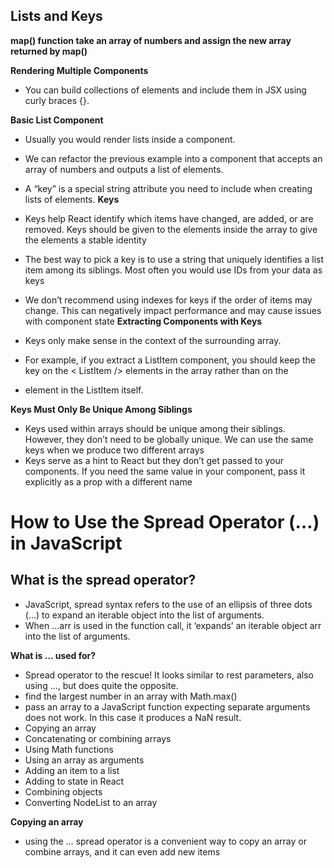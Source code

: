 ## Lists and Keys
**map() function take an array of numbers and assign the new array returned by map()**

**Rendering Multiple Components**
- You can build collections of elements and include them in JSX using curly braces {}.

**Basic List Component**
- Usually you would render lists inside a component.

- We can refactor the previous example into a component that accepts an array of numbers and outputs a list of elements.
- A “key” is a special string attribute you need to include when creating lists of elements.
**Keys**
- Keys help React identify which items have changed, are added, or are removed. Keys should be given to the elements inside the array to give the elements a stable identity
- The best way to pick a key is to use a string that uniquely identifies a list item among its siblings. Most often you would use IDs from your data as keys
- We don’t recommend using indexes for keys if the order of items may change. This can negatively impact performance and may cause issues with component state
**Extracting Components with Keys**

- Keys only make sense in the context of the surrounding array.

- For example, if you extract a ListItem component, you should keep the key on the < ListItem /> elements in the array rather than on the <li> element in the ListItem itself.

**Keys Must Only Be Unique Among Siblings**
- Keys used within arrays should be unique among their siblings. However, they don’t need to be globally unique. We can use the same keys when we produce two different arrays
- Keys serve as a hint to React but they don’t get passed to your components. If you need the same value in your component, pass it explicitly as a prop with a different name


# How to Use the Spread Operator (…) in JavaScript
## What is the spread operator?
- JavaScript, spread syntax refers to the use of an ellipsis of three dots (…) to expand an iterable object into the list of arguments.
- When ...arr is used in the function call, it ‘expands’ an iterable object arr into the list of arguments.

**What is ... used for?**

- Spread operator to the rescue! It looks similar to rest parameters, also using ..., but does quite the opposite.
- find the largest number in an array with Math.max()
- pass an array to a JavaScript function expecting separate arguments does not work. In this case it produces a NaN result.  
- Copying an array
- Concatenating or combining arrays
- Using Math functions
- Using an array as arguments
- Adding an item to a list
- Adding to state in React
- Combining objects
- Converting NodeList to an array

**Copying an array**
- using the … spread operator is a convenient way to copy an array or combine arrays, and it can even add new items
